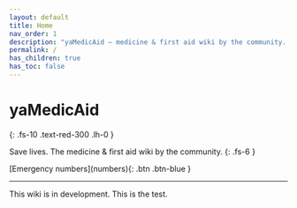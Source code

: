 ```yaml
---
layout: default
title: Home
nav_order: 1
description: "yaMedicAid — medicine & first aid wiki by the community..."
permalink: /
has_children: true
has_toc: false
---
```


# yaMedicAid
{: .fs-10 .text-red-300 .lh-0 }

Save lives. The medicine & first aid wiki by the community.
{: .fs-6 }

<span class="fs-8">
[Emergency numbers](numbers){: .btn .btn-blue }
</span>

---

This wiki is in development. This is the test.